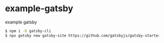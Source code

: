 # example-gatsby
example gatsby

```sh
$ npm i -D gatsby-cli
$ npx gatsby new gatsby-site https://github.com/gatsbyjs/gatsby-starter-hello-world
```

